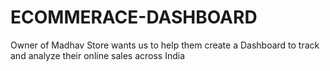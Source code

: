 # ECOMMERACE-DASHBOARD

Owner of Madhav Store wants us to help them create a Dashboard to track and analyze their online sales across India

